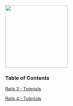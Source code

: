 <img src="https://raw.githubusercontent.com/OWASP/railsgoat/master/app/assets/images/railsgoat.png" align="center" height="200" width="200" >

### Table of Contents

[Rails 3 - Tutorials](./rails_3/r3_tutorials.md)

[Rails 4 - Tutorials](./rails_4/r4_tutorials)
